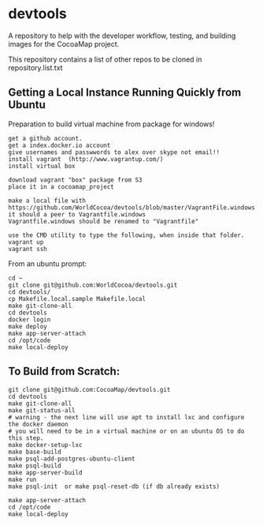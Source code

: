 devtools
========

A repository to help with the developer workflow, testing, and building images for the CocoaMap project.

This repository contains a list of other repos to be cloned in repository.list.txt


Getting a Local Instance Running Quickly from Ubuntu
----------------------------------------------------

Preparation to build virtual machine from package for windows!

    get a github account.
    get a index.docker.io account
    give usernames and passwwords to alex over skype not email!!
    install vagrant  (http://www.vagrantup.com/)
    install virtual box

    download vagrant "box" package from S3
    place it in a cocoamap_project

    make a local file with https://github.com/WorldCocoa/devtools/blob/master/VagrantFile.windows
    it should a peer to Vagrantfile.windows 
    Vagrantfile.windows should be renamed to "Vagrantfile"

    use the CMD utility to type the following, when inside that folder.
    vagrant up
    vagrant ssh


From an ubuntu prompt:

    cd ~
    git clone git@github.com:WorldCocoa/devtools.git
    cd devtools/
    cp Makefile.local.sample Makefile.local
    make git-clone-all
    cd devtools
    docker login
    make deploy
    make app-server-attach
    cd /opt/code
    make local-deploy




To Build from Scratch: 
----------------------

    git clone git@github.com:CocoaMap/devtools.git
    cd devtools
    make git-clone-all
    make git-status-all
    # warning - the next line will use apt to install lxc and configure the docker daemon
    # you will need to be in a virtual machine or on an ubuntu OS to do this step.
    make docker-setup-lxc
    make base-build
    make psql-add-postgres-ubuntu-client
    make psql-build
    make app-server-build
    make run
    make psql-init  or make psql-reset-db (if db already exists)

    make app-server-attach
    cd /opt/code
    make local-deploy